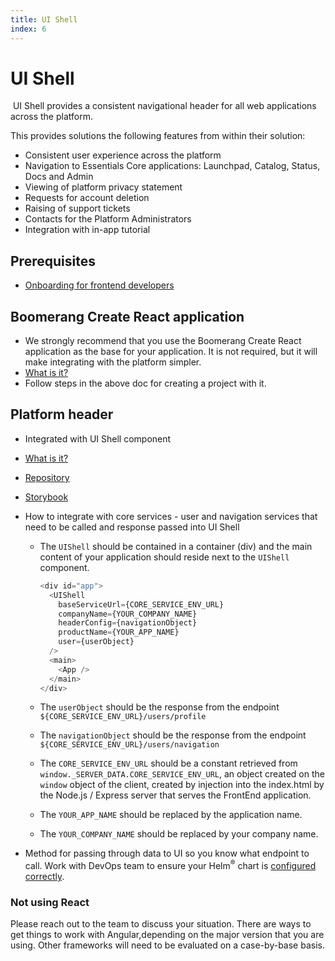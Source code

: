 ```yaml
---
title: UI Shell
index: 6
---
```


# UI Shell

​
UI Shell provides a consistent navigational header for all web applications across the platform.

This provides solutions the following features from within their solution:

- Consistent user experience across the platform
- Navigation to Essentials Core applications: Launchpad, Catalog, Status, Docs and Admin
- Viewing of platform privacy statement
- Requests for account deletion
- Raising of support tickets
- Contacts for the Platform Administrators
- Integration with in-app tutorial

## Prerequisites

- [Onboarding for frontend developers](/ise/development/frontend-onboarding)
  ​

## Boomerang Create React application

- We strongly recommend that you use the Boomerang Create React application as the base for your application. It is not required, but it will make integrating with the platform simpler.
- [What is it?](/ise/development/boomerang-create-react-app)
- Follow steps in the above doc for creating a project with it.
  ​

## Platform header

- Integrated with UI Shell component
- [What is it?](/essentials-core/architecture/framework-architecture#ui-shell)
- [Repository](https://github.com/boomerang-io/carbon-addons-boomerang-react)
- [Storybook](https://carbon-addons-boomerang-react.netlify.app/?path=/story/uishell--default)
- How to integrate with core services - user and navigation services that need to be called and response passed into UI Shell
  ​

  - The `UIShell` should be contained in a container (div) and the main content of your application should reside next to the `UIShell` component.

    ```js
    <div id="app">
      <UIShell
        baseServiceUrl={CORE_SERVICE_ENV_URL}
        companyName={YOUR_COMPANY_NAME}
        headerConfig={navigationObject}
        productName={YOUR_APP_NAME}
        user={userObject}
      />
      <main>
        <App />
      </main>
    </div>
    ```

  - The `userObject` should be the response from the endpoint `${CORE_SERVICE_ENV_URL}/users/profile`
  - The `navigationObject` should be the response from the endpoint `${CORE_SERVICE_ENV_URL}/users/navigation`
  - The `CORE_SERVICE_ENV_URL` should be a constant retrieved from `window._SERVER_DATA.CORE_SERVICE_ENV_URL`, an object created on the `window` object of the client, created by injection into the index.html by the Node.js / Express server that serves the FrontEnd application.
  - The `YOUR_APP_NAME` should be replaced by the application name.
  - The `YOUR_COMPANY_NAME` should be replaced by your company name.
    ​

- Method for passing through data to UI so you know what endpoint to call. Work with DevOps team to ensure your Helm<sup>®</sup> chart is [configured correctly](/boomerang/architecture/configuration-architecture#configuration-architecture).
  ​

### Not using React

Please reach out to the team to discuss your situation. There are ways to get things to work with Angular,depending on the major version that you are using. Other frameworks will need to be evaluated on a case-by-base basis.
